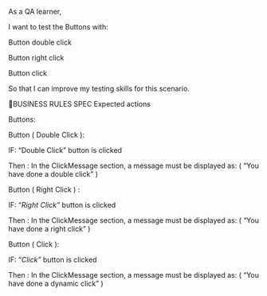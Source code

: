 As a QA learner,

I want to test the Buttons with:

Button double click

Button right click

Button click

So that I can improve my testing skills for this scenario.

🚩BUSINESS RULES SPEC Expected actions

Buttons:

Button ( Double Click ):

IF: “Double Click” button is clicked

Then : In the ClickMessage section, a message must be displayed as: ( “You have done a double click” )

Button ( Right Click ) :

IF: “_Right Click”_ button is clicked

Then : In the ClickMessage section, a message must be displayed as: ( “You have done a right click” )

Button ( Click ):

IF: “_Click”_ button is clicked

Then : In the ClickMessage section, a message must be displayed as: ( “You have done a dynamic click” )
